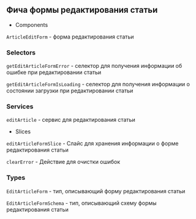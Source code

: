 ## Фича формы редактирования статьи

- Components

`ArticleEditForm` - форма редактирования статьи

### Selectors

`getEditArticleFormError` - селектор для получения информации об ошибке при редактировании статьи

`getEditArticleFormIsLoading` - селектор для получения информации о состоянии загрузки при редактировании статьи

### Services

`editArticle` - сервис для редактирования статьи

- Slices

`editArticleFormSlice` - Слайс для хранения информации о форме редактирования статьи

`clearError` - Действие для очистки ошибок

### Types

`EditArticleForm` - тип, описывающий форму редактирования статьи

`EditArticleFormSchema` - тип, описывающий схему формы редактирования статьи
